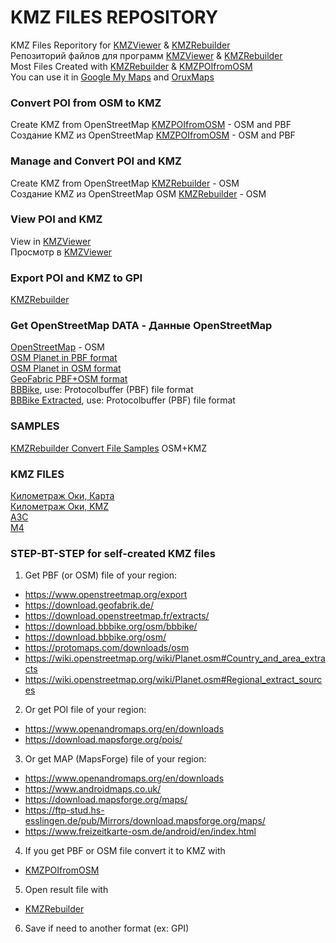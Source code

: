 # KMZ FILES REPOSITORY

KMZ Files Reporitory for [KMZViewer](https://github.com/dkxce/KMZViewer) &amp; [KMZRebuilder](https://github.com/dkxce/KMZRebuilder)     
Репозиторий файлов для программ [KMZViewer](https://github.com/dkxce/KMZViewer) &amp; [KMZRebuilder](https://github.com/dkxce/KMZRebuilder)     
Most Files Created with [KMZRebuilder](https://github.com/dkxce/KMZRebuilder) &amp; [KMZPOIfromOSM](https://github.com/dkxce/KMZPOIfromOSM)       
You can use it in [Google My Maps](https://www.google.com/maps/d/) and [OruxMaps](http://oruxmaps.com)

### Convert POI from OSM to KMZ

Create KMZ from OpenStreetMap [KMZPOIfromOSM](https://github.com/dkxce/KMZPOIfromOSM) - OSM and PBF     
Создание KMZ из OpenStreetMap [KMZPOIfromOSM](https://github.com/dkxce/KMZPOIfromOSM) - OSM and PBF   

### Manage and Convert POI and KMZ

Create KMZ from OpenStreetMap [KMZRebuilder](https://github.com/dkxce/KMZRebuilder) - OSM   
Создание KMZ из OpenStreetMap OSM [KMZRebuilder](https://github.com/dkxce/KMZRebuilder) - OSM   

### View POI and KMZ

View in [KMZViewer](https://github.com/dkxce/KMZViewer)    
Просмотр в [KMZViewer](https://github.com/dkxce/KMZViewer)  

### Export POI and KMZ to GPI

[KMZRebuilder](https://github.com/dkxce/KMZRebuilder)

### Get OpenStreetMap DATA - Данные OpenStreetMap

[OpenStreetMap](https://www.openstreetmap.org/export) - OSM        
[OSM Planet in PBF format](https://planet.openstreetmap.org/pbf/)     
[OSM Planet in OSM format](https://planet.openstreetmap.org/planet/)    
[GeoFabric PBF+OSM format](https://download.geofabrik.de/)    
[BBBike](https://extract.bbbike.org/), use:  Protocolbuffer (PBF) file format       
[BBBike Extracted](https://download.bbbike.org/osm/extract/), use:  Protocolbuffer (PBF) file format    

### SAMPLES

[KMZRebuilder Convert File Samples](KMZRebuilder_Convert_Samples) OSM+KMZ     

### KMZ FILES

[Километраж Оки, Карта](https://www.google.com/maps/d/u/0/viewer?mid=15PUTBk_nL3BjpxP4SI6LOpgXRMrFxk5c&ll=54.95400302675846%2C37.74294354187784&z=10)    
[Километраж Оки, KMZ](https://github.com/dkxce/KMZ_FILES/blob/main/%D0%9E%D0%BA%D0%B0%20(%D0%9A%D0%B8%D0%BB%D0%BE%D0%BC%D0%B5%D1%82%D1%80%D0%B0%D0%B6).kmz)   
[АЗС](https://github.com/dkxce/KMZ_FILES/tree/main/%D0%90%D0%97%D0%A1)   
[M4](https://github.com/dkxce/KMZ_FILES/tree/main/M4)   


### STEP-BT-STEP for self-created KMZ files

1. Get PBF (or OSM) file of your region:
- https://www.openstreetmap.org/export
- https://download.geofabrik.de/
- https://download.openstreetmap.fr/extracts/
- https://download.bbbike.org/osm/bbbike/
- https://download.bbbike.org/osm/
- https://protomaps.com/downloads/osm
- https://wiki.openstreetmap.org/wiki/Planet.osm#Country_and_area_extracts
- https://wiki.openstreetmap.org/wiki/Planet.osm#Regional_extract_sources
2. Or get POI file of your region:
- https://www.openandromaps.org/en/downloads
- https://download.mapsforge.org/pois/
3. Or get MAP (MapsForge) file of your region:
- https://www.openandromaps.org/en/downloads
- https://www.androidmaps.co.uk/
- https://download.mapsforge.org/maps/
- https://ftp-stud.hs-esslingen.de/pub/Mirrors/download.mapsforge.org/maps/
- https://www.freizeitkarte-osm.de/android/en/index.html
4. If you get PBF or OSM file convert it to KMZ with
- [KMZPOIfromOSM](https://github.com/dkxce/KMZPOIfromOSM)
5. Open result file with
- [KMZRebuilder](https://github.com/dkxce/KMZRebuilder)
6. Save if need to another format (ex: GPI)
